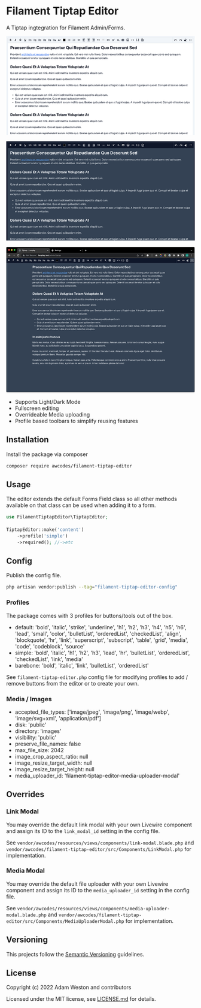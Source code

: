 # Filament Tiptap Editor

A Tiptap ingtegration for Filament Admin/Forms.

![screenshot in light mode](./images/screenshot-light.png)

![screenshot in dark mode](./images/screenshot-dark.png)

![screenshot of fullscreen editing in dark mode](./images/fullscreen-mode-dark.png)

- Supports Light/Dark Mode
- Fullscreen editing
- Overrideable Media uploading
- Profile based toolbars to simplify reusing features

## Installation

Install the package via composer

```bash
composer require awcodes/filament-tiptap-editor
```

## Usage

The editor extends the default Forms Field class so all other methods available on that class can be used when adding it to a form.

```php
use FilamentTiptapEditor\TiptapEditor;

TiptapEditor::make('content')
    ->profile('simple')
    ->required(); //->etc
```

## Config

Publish the config file.

```bash
php artisan vendor:publish --tag="filament-tiptap-editor-config"
```

### Profiles

The package comes with 3 profiles for buttons/tools out of the box.

- default: 'bold', 'italic', 'strike', 'underline', 'h1', 'h2', 'h3', 'h4', 'h5', 'h6', 'lead', 'small', 'color', 'bulletList', 'orderedList', 'checkedList', 'align', 'blockquote', 'hr', 'link', 'superscript', 'subscript', 'table', 'grid', 'media', 'code', 'codeblock', 'source'
- simple: 'bold', 'italic', 'h1', 'h2', 'h3', 'lead', 'hr', 'bulletList', 'orderedList', 'checkedList', 'link', 'media'
- barebone: 'bold', 'italic', 'link', 'bulletList', 'orderedList'

See `filament-tiptap-editor.php` config file for modifying profiles to add / remove buttons from the editor or to create your own.

### Media / Images

- accepted_file_types: ['image/jpeg', 'image/png', 'image/webp', 'image/svg+xml', 'application/pdf']
- disk: 'public'
- directory: 'images'
- visibility: 'public'
- preserve_file_names: false
- max_file_size: 2042
- image_crop_aspect_ratio: null
- image_resize_target_width: null
- image_resize_target_height: null
- media_uploader_id: 'filament-tiptap-editor-media-uploader-modal'

## Overrides

### Link Modal

You may override the default link modal with your own Livewire component and assign its ID to the `link_modal_id` setting in the config file.

See `vendor/awcodes/resources/views/components/link-modal.blade.php` and `vendor/awcodes/filament-tiptap-editor/src/Components/LinkModal.php` for implementation.

### Media Modal

You may override the default file uploader with your own Livewire component and assign its ID to the `media_uploader_id` setting in the config file.

See `vendor/awcodes/resources/views/components/media-uploader-modal.blade.php` and `vendor/awcodes/filament-tiptap-editor/src/Components/MediaUploaderModal.php` for implementation.

## Versioning

This projects follow the [Semantic Versioning](https://semver.org/) guidelines.

## License

Copyright (c) 2022 Adam Weston and contributors

Licensed under the MIT license, see [LICENSE.md](LICENSE.md) for details.
